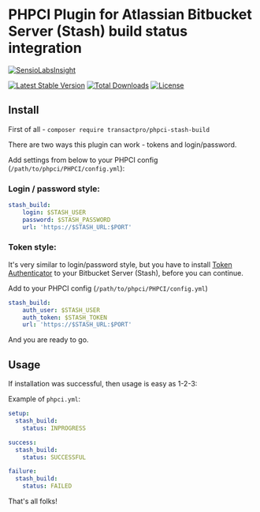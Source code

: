 # PHPCI Plugin for Atlassian Bitbucket Server (Stash) build status integration

[![SensioLabsInsight](https://insight.sensiolabs.com/projects/9e914e3d-c616-4a77-b001-00632c578e3d/big.png)](https://insight.sensiolabs.com/projects/9e914e3d-c616-4a77-b001-00632c578e3d)

[![Latest Stable Version](https://poser.pugx.org/transactpro/phpci-stash-build/v/stable?format=flat-square)](https://packagist.org/packages/transactpro/phpci-stash-build)
[![Total Downloads](https://poser.pugx.org/transactpro/phpci-stash-build/downloads?format=flat-square)](https://packagist.org/packages/transactpro/phpci-stash-build)
[![License](https://poser.pugx.org/transactpro/phpci-stash-build/license?format=flat-square)](https://packagist.org/packages/transactpro/phpci-stash-build)



## Install
First of all - `composer require transactpro/phpci-stash-build`

There are two ways this plugin can work - tokens and login/password.

Add settings from below to your PHPCI config (`/path/to/phpci/PHPCI/config.yml`):

### Login / password style:
```yml
stash_build:
    login: $STASH_USER
    password: $STASH_PASSWORD
    url: 'https://$STASH_URL:$PORT'
```

### Token style:
It's very similar to login/password style, but you have to install [Token Authenticator](https://marketplace.atlassian.com/plugins/com.thundermoose.plugins.stash-token-auth/server/overview) to your Bitbucket Server (Stash), before you can continue.

Add to your PHPCI config (`/path/to/phpci/PHPCI/config.yml`)
```yml
stash_build:
    auth_user: $STASH_USER
    auth_token: $STASH_TOKEN
    url: 'https://$STASH_URL:$PORT'
```

And you are ready to go.

## Usage
If installation was successful, then usage is easy as 1-2-3:

Example of `phpci.yml`:
```yml
setup:
  stash_build:
    status: INPROGRESS

success:
  stash_build:
    status: SUCCESSFUL

failure:
  stash_build:
    status: FAILED
```

That's all folks!
